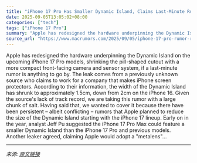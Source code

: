 ```yaml
---
title: "iPhone 17 Pro Has Smaller Dynamic Island, Claims Last-Minute Rumor"
date: 2025-09-05T13:05:02+08:00
categories: ["tech"]
tags: ["iPhone 17 Pro"]
summary: "Apple has redesigned the hardware underpinning the Dynamic Island on the upcoming iPhone 17 Pro models, shrinking the pill-shaped cutout with a more compact front-facing camera and sensor system, if a"
source_url: "https://www.macrumors.com/2025/09/05/iphone-17-pro-rumor-redesigned-dynamic-island/"
---
```


Apple has redesigned the hardware underpinning the Dynamic Island on the upcoming iPhone 17 Pro models, shrinking the pill-shaped cutout with a more compact front-facing camera and sensor system, if a last-minute rumor is anything to go by. The leak comes from a previously unknown source who claims to work for a company that makes iPhone screen protectors. According to their information, the width of the Dynamic Island has shrunk to approximately 1.5cm, down from 2cm on the iPhone 16. Given the source's lack of track record, we are taking this rumor with a large chunk of salt. Having said that, we wanted to cover it because there have been persistent – albeit conflicting – rumors that Apple planned to reduce the size of the Dynamic Island starting with the iPhone 17 lineup. Early on in the year, analyst Jeff Pu suggested the iPhone 17 Pro Max could feature a smaller Dynamic Island than the iPhone 17 Pro and previous models. Another leaker agreed, claiming Apple would adopt a "metalens"...

---

*来源: [原文链接](https://www.macrumors.com/2025/09/05/iphone-17-pro-rumor-redesigned-dynamic-island/)*
